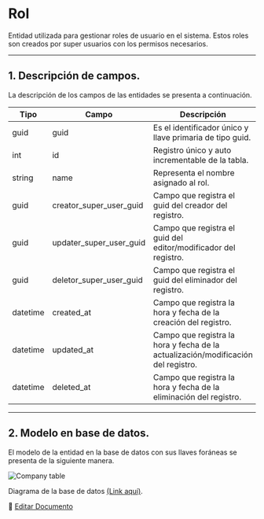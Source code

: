 # Rol

Entidad utilizada para gestionar roles de usuario en el sistema. Estos roles son creados por super usuarios con los permisos necesarios.

---

## 1.   Descripción de campos.

La descripción de los campos de las entidades se presenta a continuación.

| Tipo | Campo | Descripción |
|-|-|-|
| guid | guid | Es el identificador único y llave primaria de tipo guid. |
| int | id | Registro único y auto incrementable de la tabla. |
| string | name | Representa el nombre asignado al rol. |
| guid | creator_super_user_guid | Campo que registra el guid del creador del registro. |
| guid | updater_super_user_guid | Campo que registra el guid del editor/modificador del registro. |
| guid | deletor_super_user_guid | Campo que registra el guid del eliminador del registro. |
| datetime | created_at | Campo que registra la hora y fecha de la creación del registro. |
| datetime | updated_at | Campo que registra la hora y fecha de la actualización/modificación del registro. |
| datetime | deleted_at | Campo que registra la hora y fecha de la eliminación del registro. |

--- 

## 2.  Modelo en base de datos.

El modelo de la entidad en la base de datos con sus llaves foráneas se presenta de la siguiente manera.

![Company table](/images/RoleTable.png)

Diagrama de la base de datos [(Link aquí)](https://app.diagrams.net/#G12bfdBfGq1QhoH-HbKd0D5KDiGZxJKMYT).

📝 [Editar Documento](https://github.com/4uRest/documentation)